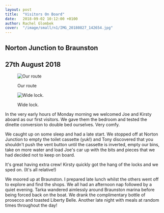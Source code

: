 ```yaml
---
layout: post
title:  "Visitors On Board"
date:   2018-09-02 10:12:00 +0100
author: Rachel Glombek
cover:  "/image/small/n1/IMG_20180827_142654.jpg"
---
```


<h2>Norton Junction to Braunston</h2>
<h2>27th August 2018</h2>


<figure>
 <img src="{{site.baseurl}}/image/maps/n5map.png" alt="Our route" >
 <figcaption>
 <p>Our route</p>
 </figcaption>
</figure>



<figure>
 <img src="{{site.baseurl}}/image/small/n5/IMG_20180827_142654.jpg" alt="Wide lock." >

 <figcaption>
 <p>Wide lock.</p>
 </figcaption>
</figure>


<p>In the very early hours of Monday morning we welcomed Joe and Kirsty aboard as our first visitors. We gave them the bedroom and tested the dinette conversion to double bed ourselves. Very comfy.</p>

<p>We caught up on some sleep and had a late start. We stopped off at Norton Junction to empty the toilet cassette (yuk!) and Tony discovered that you shouldn't push the vent button until the cassette is inverted, empty our bins, take on more water and load Joe's car up with the bits and pieces that we had decided not to keep on board.</p>

<p>It's great having extra crew! Kirsty quickly got the hang of the locks and we sped on. (It's all relative!)</p>

<p>We moored up at Braunston. I prepared late lunch whilst the others went off to explore and find the shops. We all had an afternoon nap followed by a quiet evening. Tarka wandered aimlessly around  Braunston marina before being forced back on the boat. We drank the complimentary bottle of prosecco and toasted Liberty Belle. Another late night with meals at random times throughout the day!</p>
